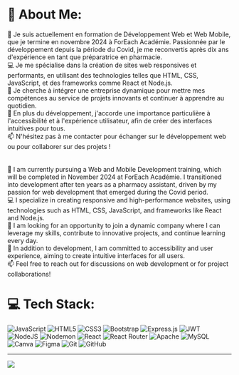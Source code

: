 # 💫 About Me:
🌱 Je suis actuellement en formation de Développement Web et Web Mobile, que je termine en novembre 2024 à ForEach Académie. Passionnée par le développement depuis la période du Covid, je me reconvertis après dix ans d'expérience en tant que préparatrice en pharmacie.<br>💻 Je me spécialise dans la création de sites web responsives et performants, en utilisant des technologies telles que HTML, CSS, JavaScript, et des frameworks comme React et Node.js.<br>🚀 Je cherche à intégrer une entreprise dynamique pour mettre mes compétences au service de projets innovants et continuer à apprendre au quotidien.<br>🎯 En plus du développement, j'accorde une importance particulière à l'accessibilité et à l'expérience utilisateur, afin de créer des interfaces intuitives pour tous.<br>📫 N'hésitez pas à me contacter pour échanger sur le développement web ou pour collaborer sur des projets !<br><br><br>🌱 I am currently pursuing a Web and Mobile Development training, which will be completed in November 2024 at ForEach Académie. I transitioned into development after ten years as a pharmacy assistant, driven by my passion for web development that emerged during the Covid period.<br>💻 I specialize in creating responsive and high-performance websites, using technologies such as HTML, CSS, JavaScript, and frameworks like React and Node.js.<br>🚀 I am looking for an opportunity to join a dynamic company where I can leverage my skills, contribute to innovative projects, and continue learning every day.<br>🎯 In addition to development, I am committed to accessibility and user experience, aiming to create intuitive interfaces for all users.<br>📫 Feel free to reach out for discussions on web development or for project collaborations!


# 💻 Tech Stack:
![JavaScript](https://img.shields.io/badge/javascript-%23323330.svg?style=for-the-badge&logo=javascript&logoColor=%23F7DF1E) ![HTML5](https://img.shields.io/badge/html5-%23E34F26.svg?style=for-the-badge&logo=html5&logoColor=white) ![CSS3](https://img.shields.io/badge/css3-%231572B6.svg?style=for-the-badge&logo=css3&logoColor=white) ![Bootstrap](https://img.shields.io/badge/bootstrap-%238511FA.svg?style=for-the-badge&logo=bootstrap&logoColor=white) ![Express.js](https://img.shields.io/badge/express.js-%23404d59.svg?style=for-the-badge&logo=express&logoColor=%2361DAFB) ![JWT](https://img.shields.io/badge/JWT-black?style=for-the-badge&logo=JSON%20web%20tokens) ![NodeJS](https://img.shields.io/badge/node.js-6DA55F?style=for-the-badge&logo=node.js&logoColor=white) ![Nodemon](https://img.shields.io/badge/NODEMON-%23323330.svg?style=for-the-badge&logo=nodemon&logoColor=%BBDEAD) ![React](https://img.shields.io/badge/react-%2320232a.svg?style=for-the-badge&logo=react&logoColor=%2361DAFB) ![React Router](https://img.shields.io/badge/React_Router-CA4245?style=for-the-badge&logo=react-router&logoColor=white) ![Apache](https://img.shields.io/badge/apache-%23D42029.svg?style=for-the-badge&logo=apache&logoColor=white) ![MySQL](https://img.shields.io/badge/mysql-4479A1.svg?style=for-the-badge&logo=mysql&logoColor=white) ![Canva](https://img.shields.io/badge/Canva-%2300C4CC.svg?style=for-the-badge&logo=Canva&logoColor=white) ![Figma](https://img.shields.io/badge/figma-%23F24E1E.svg?style=for-the-badge&logo=figma&logoColor=white) ![Git](https://img.shields.io/badge/git-%23F05033.svg?style=for-the-badge&logo=git&logoColor=white) ![GitHub](https://img.shields.io/badge/github-%23121011.svg?style=for-the-badge&logo=github&logoColor=white)

---
[![](https://visitcount.itsvg.in/api?id=CasabMb&icon=0&color=0)](https://visitcount.itsvg.in)

<!-- Proudly created with GPRM ( https://gprm.itsvg.in ) -->
